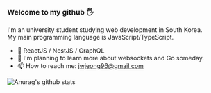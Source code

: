 ### Welcome to my github 🖐

I'm an university student studying web development in South Korea.  
My main programming language is JavaScript/TypeScript.  

- 🔨 ReactJS / NestJS / GraphQL
- 🛒 I'm planning to learn more about websockets and Go someday.
- 📫 How to reach me: jwjeong96@gmail.com

![Anurag's github stats](https://github-readme-stats.vercel.app/api?username=bugoverdose&count_private=true&show_icons=true&hide=prs)

<!--
**bugoverdose/bugoverdose** is a ✨ _special_ ✨ repository because its `README.md` (this file) appears on your GitHub profile.

Here are some ideas to get you started:

- 🌱 I’m currently learning k8s.

- 😐 I have zero interest in designing.
- 🔭 I’m currently working on ...
- 🌱 I’m currently learning ...
- 👯 I’m looking to collaborate on ...
- 🤔 I’m looking for help with ...
- 💬 Ask me about ...
- 📫 How to reach me: ...
- 😄 Pronouns: ...
- ⚡ Fun fact: ...
-->
